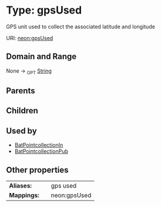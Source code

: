 
# Type: gpsUsed


GPS unit used to collect the associated latitude and longitude

URI: [neon:gpsUsed](https://data.neonscience.org/gpsUsed)


## Domain and Range

None ->  <sub>OPT</sub> [String](types/String.md)

## Parents


## Children


## Used by

 * [BatPointcollectionIn](BatPointcollectionIn.md)
 * [BatPointcollectionPub](BatPointcollectionPub.md)

## Other properties

|  |  |  |
| --- | --- | --- |
| **Aliases:** | | gps used |
| **Mappings:** | | neon:gpsUsed |

